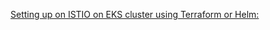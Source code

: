 
[Setting up on ISTIO on EKS cluster using Terraform or Helm:](https://stackoverflow.com/questions/66851553/setting-up-on-istio-on-eks-cluster-using-terraform-or-helm)


